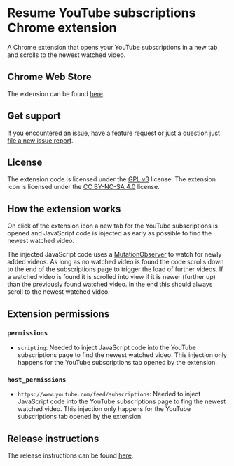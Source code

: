 # Resume YouTube subscriptions Chrome extension

A Chrome extension that opens your YouTube subscriptions in a new tab and scrolls to the newest watched video.

## Chrome Web Store

The extension can be found [here](https://chromewebstore.google.com/detail/resume-youtube-subs/fejikpidmpidoficeahddbejjkanfbde).

## Get support

If you encountered an issue, have a feature request or just a question just [file a new issue report](https://github.com/michael-schaller/resume-youtube-subs/issues/new/choose).

## License

The extension code is licensed under the [GPL v3](LICENSE) license. The extension icon is licensed under the [CC BY-NC-SA 4.0](icon/LICENSE) license.

## How the extension works

On click of the extension icon a new tab for the YouTube subscriptions is opened and JavaScript code is injected as  early as possible to find the newest watched video.

The injected JavaScript code uses a [MutationObserver](https://developer.mozilla.org/en-US/docs/Web/API/MutationObserver) to watch for newly added videos. As long as no watched video is found the code scrolls down to the end of the subscriptions page to trigger the load of further videos. If a watched video is found it is scrolled into view if it is newer (further up) than the previously found watched video. In the end this should always scroll to the newest watched video.

## Extension permissions

### `permissions`

* `scripting`: Needed to inject JavaScript code into the YouTube subscriptions page to find the newest watched video. This injection only happens for the YouTube subscriptions tab opened by the extension.

### `host_permissions`

* `https://www.youtube.com/feed/subscriptions`: Needed to inject JavaScript code into the YouTube subscriptions page to fing the newest watched video. This injection only happens for the YouTube subscriptions tab opened by the extension.

## Release instructions

The release instructions can be found [here](https://github.com/michael-schaller/resume-youtube-subs/wiki#release-instructions).
